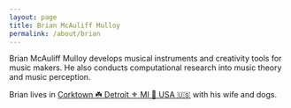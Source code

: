 ```yaml
---
layout: page
title: Brian McAuliff Mulloy
permalink: /about/brian
---
```

Brian McAuliff Mulloy develops musical instruments and creativity tools for music makers. He also conducts computational research into music theory and music perception.


Brian lives in <a href="https://en.wikipedia.org/wiki/Corktown,_Detroit">Corktown ☘️ Detroit ⚜️ MI 🧤 USA 🇺🇸</a> with his wife and dogs.
